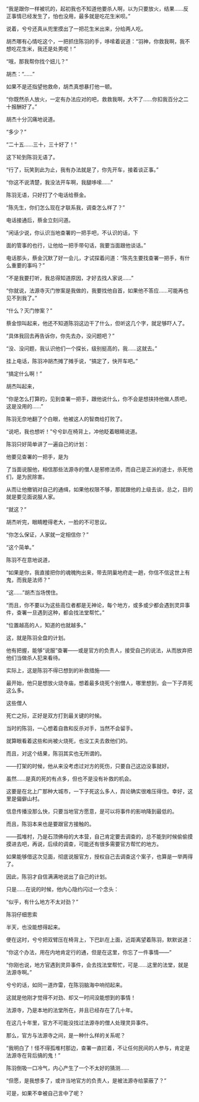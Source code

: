 “我是跟你一样被坑的，起初我也不知道他要杀人啊，以为只要放火，结果……反正事情已经发生了，怕也没用，最多就是吃花生米呗。”

说着，兮兮还真从兜里摸出了一把花生米出来，分给两人吃。

胡杰哪有心情吃这个，一把抓住陈羽的手，哆嗦着说道：“羽神，你救我啊，我不想吃花生米，我还是处男呢！”

“哦，那我帮你找个妞儿？”

胡杰：“……”

如果不是还指望他救命，胡杰真想暴打他一顿。

“你既然杀人放火，一定有办法应对的吧，救救我啊，大不了……你扣我百分之二十报酬好了。”

胡杰十分沉痛地说道。

“多少？”

“二十五……三十，三十好了！”

这下轮到陈羽无语了。

“行了，玩笑到此为止，我有办法就是了，你先开车，接着谈正事。”

“你这不说清楚，我没法开车啊，我腿哆嗦……”

陈羽无语，只好打了个电话给蔡金。

“陈先生，你们怎么现在才联系我，调查怎么样了？”

电话接通后，蔡金立刻问道。

“闲话少说，你认识当地查署的一把手吧，不认识的话，下

面的管事的也行，让他给一把手带句话，我要当面跟他谈话。”

电话那头，蔡金沉默了好一会儿，才试探着问道：“陈先生要找查署一把手，有什么重要的事吗？”

“不是我要打听，我总得知道原因，才好去找人家说……”

“你就说，法源寺灭门惨案是我做的，我要找他自首，如果他不答应……可能再也见不到我了。”

“什么？灭门惨案？”

蔡金惊叫起来，他还不知道陈羽这边干了什么，但听这几个字，就足够吓人了。

“具体我回去再告诉你，你先去办，没问题吧？”

“没、没问题，我认识他们一个探长，级别挺高的，我……这就去。”

挂上电话，陈羽冲胡杰摊了摊手说，“搞定了，快开车吧。”

“搞定什么啊！”

胡杰叫起来，

“你是怎么打算的，见到查署一把手，跟他说什么，你不会是想挟持他做人质吧，这是没用的……”

陈羽无奈地翻了个白眼，他被这人的智商给打败了。

“说吧，我也想听！”兮兮趴在椅背上，冲他眨着眼睛说道。

陈羽只好简单讲了一遍自己的计划：

他要见查署的一把手，是为

了当面说服他，相信那些法源寺的僧人是邪修法师，而自己是正派的道士，杀死他们，是为民除害。

从而让他撤销对自己的通缉，如果他权限不够，那就跟他的上级去谈，总之，目的就是要见面说服人家。

“就这？”

胡杰听完，眼睛瞪得老大，一脸的不可思议。

“你怎么保证，人家就一定相信你？”

“这个简单。”

陈羽不在意地说道，

“如果是你，我直接把你的魂魄拘出来，带去阴巢地府走一趟，你信不信这世上有鬼，而我是法师？”

“这……”胡杰当场愣住。

“而且，你不要以为这些高位者都是无神论，每个地方，或多或少都会遇到灵异事件，查署一旦遇到这种，都会找法堂帮忙。”

“位置越高的人，知道的也就越多。”

这，就是陈羽全盘的计划。

他有把握，能够“说服”查署——或是官方的负责人，接受自己的说法，从而放弃把他们当做杀人犯来看待。

实际上，这是陈羽不得已想到的补救措施——

最开始，他只是想放火烧寺庙，想着最多烧死个别僧人，哪里想到，会一下子弄死这么多。

这些僧人

死亡之际，正好是双方打到最关键的时候。

当时的陈羽，一心想着自救和反杀对手，当然不会留手。

就算眼看着这些和尚被火烧死，也没工夫去救他们的。

而且，对这个结果，陈羽其实也无所谓的。

——打架的时候，他从来没考虑过对方的死伤，只要自己这边没事就好。

虽然……是真的死的有点多，但也不是没有补救的机会。

这要是在北上广那种大城市，一下子死这么多人，舆论确实很难压得住。幸好，这里是偏僻山村。

信息传播没那么快，只要当地官方愿意，是可以将事件的影响降到最低的。

而且，陈羽本来也是要跟官方接触的。

——孤堆村，乃是石顶佛母的大本营，自己肯定要去调查的，总不能到时候偷偷摸摸进去吧，再说，后续的调查，可能还有很多需要官方帮忙的地方。

如果能够借这次见面，彻底说服官方，授权自己去调查这个案子，也算是一举两得了。

因此，陈羽才自信满满地说出了自己的计划。

只是……在说的时候，他内心隐约闪过一个念头：

“似乎，有什么地方不太对劲？”

陈羽仔细思索

半天，也没能想得起来。

便在这时，兮兮把双臂压在椅背上，下巴趴在上面，近距离望着陈羽，默默说道：

“你这个办法，用在内地肯定行的通，但是在这里，你忘了一件事情——”

“你刚也说，地方官遇到灵异事件，会去找法堂帮忙，可是……这里的法堂，就是法源寺啊。”

兮兮的话，如同一道炸雷，在陈羽脑海中响彻起来。

这就是他刚才觉得不对劲、却又一时间没能想到的事情！

法源寺，乃是本地的法堂所在，并且已经存在了几十年。

在这几十年里，官方不可能没找过法源寺的僧人处理灵异事件。

那么，官方与法源寺之间，是一种什么样的关系呢？

“我明白了！怪不得孤堆村那边，查署一直拦着，不让任何民间的人参与，肯定是法源寺在背后搞的鬼！”

陈羽倒吸一口冷气，内心产生了一个不太好的猜测……

“但愿，是我想多了，或许当地官方的负责人，是被法源寺给蒙蔽了？”

可是，如果不幸被自己言中了呢？
